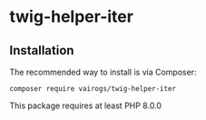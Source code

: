 # twig-helper-iter

Installation
------------

The recommended way to install is via Composer:

```
composer require vairogs/twig-helper-iter
```

This package requires at least PHP 8.0.0
